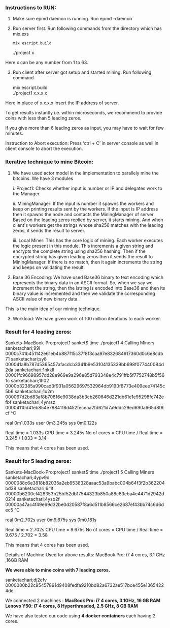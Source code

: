 ### Instructions to RUN:

1. Make sure epmd daemon is running. Run epmd -daemon
2. Run server first. Run following commands from the directory which has mix.exs

	   mix escript.build 
  	 ./project x

Here x can be any number from 1 to 63.

3. Run client after server got setup and started mining. Run following command

 	mix escript.build  
  ./project1 x.x.x.x

Here in place of x.x.x.x insert the IP address of server.

To get results instantly i.e. within microseconds, we recommend to provide coins with less than 5 leading zeros.

If you give more than 6 leading zeros as input, you may have to wait for few minutes.

Instruction to Abort execution:
Press ‘ctrl +  C’ in server console as well in client console to abort the execution.

### Iterative technique to mine Bitcoin:

1. We have used actor model in the implementation to parallely mine the bitcoins. We have 3 modules

     i. Project1:       	Checks whether input is number or IP and delegates work to the Manager.

     ii. MiningManager:  If the input is number it spawns the workers and keep on printing results sent by the workers. If the input is IP address then it spawns the node and contacts the MiningManager of server. Based on the leading zeros replied by server, it starts mining. And when client's workers get the strings whose sha256 matches with the leading zeros, it sends the result to server.

   iii. Local Miner:         This has the core logic of mining. Each worker executes the logic present in this module. This increments a given string and encrypts the complete string using sha256 hashing. Then if the encrypted string has given leading zeros then it sends the result to MiningManager. If there is no match, then it again increments the string and keeps on validating the result.

2. Base 36 Encoding:      We have used Base36 binary to text encoding which represents the binary data in an ASCII format. So, when we say we increment the string, then the istring is encoded into Base36 and then its binary value is incremented and then we validate the corresponding ASCII value of new binary data. 

This is the main idea of our mining technique.

3. Workload:                   We have given work of 100 million iterations to each worker.



### Result for 4 leading zeros:

Sankets-MacBook-Pro:project1 sanket$ time ./project1 4
Calling Miners
sanketachari;99i        0000c741b451142e61eb4b887f15c37f8f3caa97e832684917360d0c6e8cdb71
sanketachari;sy8        000041a8b787d5365457afacdcb3341b9e53104135339bb698f077440084d2da
sanketachari;1nkkll     00001fc96698957dd28e969e9a296e85d793348e4c791ffb5f7752748b5f561c
sanketachari;1h02       0000b32385a990cad3f931a05629697532964db9190f8773e409eee74145c5b6
sanketachari;1u2m       000067d2bd83af8b70816e9038da3b3cb260646d221db61e1e95298fc742efbf
sanketachari;4ynrsz     00004110d41eb854e7884118d452feceaa2fd621d7a9ddc29ed690a665d8f9cf
^C

real    0m1.033s
user    0m3.245s
sys     0m0.122s

Real time = 1.033s CPU time = 3.245s
No of cores = CPU time / Real time = 3.245 / 1.033 = 3.14

This means that 4 cores has been used.


### Result for 5 leading zeros:

Sankets-MacBook-Pro:project1 sanket$ time ./project1 5
Calling Miners
sanketachari;4ypv9d     0000088c6e3818b82035a2eb9538328aaac53a9babc004b64f3f2b362204bd38
sanketachari;6r1t       00000b6200cf428353b25bf52db17544323b850a88c83eba4e4471d2942d0214
sanketachari;4ysb2f     00000a47ac4f49e69d32be0d20587f8a6d511b8566ce2687ef43bb74c6d6dec5
^C

real    0m2.702s
user    0m9.675s
sys     0m0.181s

Real time = 2.702s CPU time = 9.675s
No of cores = CPU time / Real time = 9.675 / 2.702  = 3.58

This means that 4 cores has been used.


Details of Machine Used for above results:
MacBook Pro: i7 4 cores, 3.1 GHz ,16GB RAM




**We were able to mine coins with 7 leading zeros.**

sanketachari;dj2efv     0000000b22c95457891d9408fedfa9210bd82a6732ae517bce455e13654224de

We connected 2 machines :
**MacBook Pro: i7 4 cores, 3.1GHz,  16 GB RAM
Lenovo Y50: i7 4 cores, 8 Hyperthreaded, 2.5 GHz, 8 GB RAM**


We have also tested our code using **4 docker containers** each having 2 cores.
